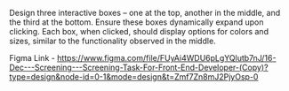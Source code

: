 Design three interactive boxes – one at the top, another in the middle, and the third at the bottom. Ensure these boxes dynamically expand upon clicking.
Each box, when clicked, should display options for colors and sizes, similar to the functionality observed in the middle.

Figma Link - https://www.figma.com/file/FUyAi4WDU6pLgYQlutb7nJ/16-Dec---Screening---Screening-Task-For-Front-End-Developer-(Copy)?type=design&node-id=0-1&mode=design&t=Zmf7Zn8mJ2PjyOsp-0